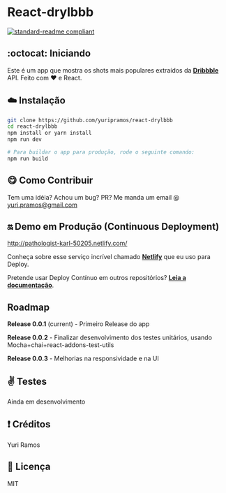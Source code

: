 # React-drylbbb
[![standard-readme compliant](https://img.shields.io/badge/readme%20style-standard-brightgreen.svg?style=flat-square)](https://github.com/RichardLitt/standard-readme)

## :octocat: Iniciando 
Este é um app que mostra os shots mais populares extraídos da [**Dribbble**](https://dribbble.com/shots) API. Feito com :heart: e React.


## :cloud: Instalação


```sh
git clone https://github.com/yuripramos/react-drylbbb
cd react-drylbbb
npm install or yarn install
npm run dev

# Para buildar o app para produção, rode o seguinte comando:
npm run build
```

## :yum: Como Contribuir
Tem uma idéia? Achou um bug? PR? Me manda um email @ yuri.pramos@gmail.com

## :on: Demo em Produção (Continuous Deployment)
http://pathologist-karl-50205.netlify.com/

Conheça sobre esse serviço incrível chamado [**Netlify**](https://www.netlify.com/) que eu uso para Deploy.

Pretende usar Deploy Contínuo em outros repositórios? [**Leia a documentação**](https://www.netlify.com/docs/continuous-deployment/).

## Roadmap

**Release 0.0.1** (current) - Primeiro Release do app

**Release 0.0.2** - Finalizar desenvolvimento dos testes unitários, usando Mocha+chai+react-addons-test-utils 

**Release 0.0.3** - Melhorias na responsividade e na UI


## :v: Testes

Ainda em desenvolvimento

## :exclamation: Créditos

Yuri Ramos 

## :scroll: Licença

MIT